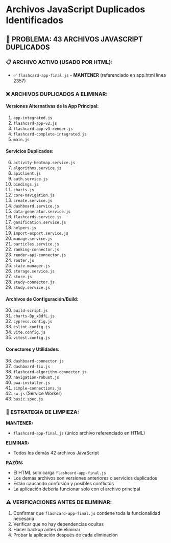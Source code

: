 # Archivos JavaScript Duplicados Identificados

## 🚨 PROBLEMA: 43 ARCHIVOS JAVASCRIPT DUPLICADOS

### 📋 ARCHIVO ACTIVO (USADO POR HTML):
- ✅ `flashcard-app-final.js` - **MANTENER** (referenciado en app.html línea 2357)

### ❌ ARCHIVOS DUPLICADOS A ELIMINAR:

#### Versiones Alternativas de la App Principal:
1. `app-integrated.js`
2. `flashcard-app-v2.js`
3. `flashcard-app-v3-render.js`
4. `flashcard-complete-integrated.js`
5. `main.js`

#### Servicios Duplicados:
6. `activity-heatmap.service.js`
7. `algorithms.service.js`
8. `apiClient.js`
9. `auth.service.js`
10. `bindings.js`
11. `charts.js`
12. `core-navigation.js`
13. `create.service.js`
14. `dashboard.service.js`
15. `data-generator.service.js`
16. `flashcards.service.js`
17. `gamification.service.js`
18. `helpers.js`
19. `import-export.service.js`
20. `manage.service.js`
21. `particles.service.js`
22. `ranking-connector.js`
23. `render-api-connector.js`
24. `router.js`
25. `state-manager.js`
26. `storage.service.js`
27. `store.js`
28. `study-connector.js`
29. `study.service.js`

#### Archivos de Configuración/Build:
30. `build-script.js`
31. `charts-Bp_x8dfL.js`
32. `cypress.config.js`
33. `eslint.config.js`
34. `vite.config.js`
35. `vitest.config.js`

#### Conectores y Utilidades:
36. `dashboard-connector.js`
37. `dashboard-fix.js`
38. `flashcard-algorithm-connector.js`
39. `navigation-robust.js`
40. `pwa-installer.js`
41. `simple-connections.js`
42. `sw.js` (Service Worker)
43. `basic.spec.js`

### 🎯 ESTRATEGIA DE LIMPIEZA:

**MANTENER:**
- `flashcard-app-final.js` (único archivo referenciado en HTML)

**ELIMINAR:**
- Todos los demás 42 archivos JavaScript

**RAZÓN:**
- El HTML solo carga `flashcard-app-final.js`
- Los demás archivos son versiones anteriores o servicios duplicados
- Están causando confusión y posibles conflictos
- La aplicación debería funcionar solo con el archivo principal

### ⚠️ VERIFICACIONES ANTES DE ELIMINAR:
1. Confirmar que `flashcard-app-final.js` contiene toda la funcionalidad necesaria
2. Verificar que no hay dependencias ocultas
3. Hacer backup antes de eliminar
4. Probar la aplicación después de cada eliminación

